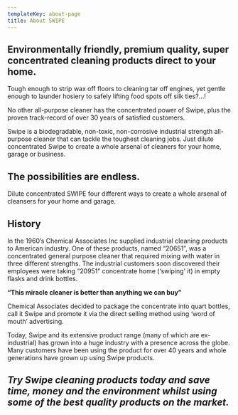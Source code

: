 ```yaml
---
templateKey: about-page
title: About SWIPE
---
```

## Environmentally friendly, premium quality, super concentrated cleaning products direct to your home.

Tough enough to strip wax off floors to cleaning tar off engines, yet gentle enough to launder hosiery to safely lifting food spots off silk ties?...! 

No other all-purpose cleaner has the concentrated power of Swipe, plus the proven track-record of over 30 years of satisfied customers. 

Swipe is a biodegradable, non-toxic, non-corrosive industrial strength all-purpose cleaner that can tackle the toughest cleaning jobs. Just dilute concentrated Swipe to create a whole arsenal of cleaners for your home, garage or business. 

## The possibilities are endless.

Dilute concentrated SWIPE four different ways to create a whole arsenal of cleansers for your home and garage.

## History

In the 1960’s Chemical Associates Inc supplied industrial cleaning products to American industry. One of these products, named “20651”, was a concentrated general purpose cleaner that required mixing with water in three different strengths. The industrial customers soon discovered their employees were taking “20951” concentrate home (‘swiping’ it) in empty flasks and drink bottles.

**“This miracle cleaner is better than anything we can buy”**

Chemical Associates decided to package the concentrate into quart bottles, call it Swipe and promote it via the direct selling method using ‘word of mouth’ advertising. 

Today, Swipe and its extensive product range (many of which are ex-industrial) has grown into a huge industry with a presence across the globe. Many customers have been using the product for over 40 years and whole generations have grown up using Swipe products.

## _Try Swipe cleaning products today and save time, money and the environment whilst using some of the best quality products on the market._
